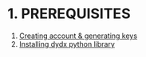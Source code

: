 # 1. PREREQUISITES

1. [Creating account & generating keys](https://bml-crypto.github.io/prerequisites/account.html)
2. [Installing dydx python library](https://bml-crypto.github.io/prerequisites/library.html)



